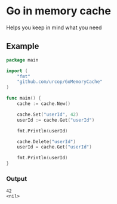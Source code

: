 # Go in memory cache

Helps you keep in mind what you need


## Example

```go
package main

import (
	"fmt"
	"github.com/urcop/GoMemoryCache"
)

func main() {
	cache := cache.New()

	cache.Set("userId", 42)
	userId := cache.Get("userId")

	fmt.Println(userId)

	cache.Delete("userId")
	userId = cache.Get("userId")

	fmt.Println(userId)
}
```

### Output

```
42
<nil>
```